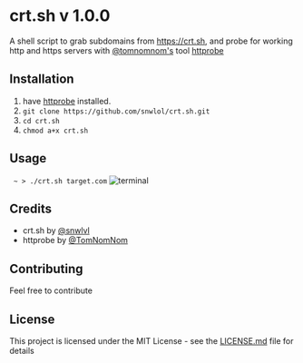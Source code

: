 # crt.sh v 1.0.0
A shell script to grab subdomains from https://crt.sh, and probe for working http and https servers with [@tomnomnom's](https://github.com/tomnomnom) tool [httprobe](https://github.com/tomnomnom/httprobe)

## Installation
1. have [httprobe](https://github.com/tomnomnom/httprobe/) installed.
2. ``git clone https://github.com/snwlol/crt.sh.git``
3. ``cd crt.sh``
4. ``chmod a+x crt.sh``

## Usage
`` ~ > ./crt.sh target.com``
![terminal](https://i.imgur.com/t8Jd1yD.png)

## Credits
* crt.sh by [@snwlvl](https://twitter.com/snwlvl)
* httprobe by [@TomNomNom](https://twitter.com/TomNomNom)

## Contributing
Feel free to contribute

## License
This project is licensed under the MIT License - see the [LICENSE.md](https://github.com/snwlvl/crt.sh/blob/master/LICENSE) file for details

